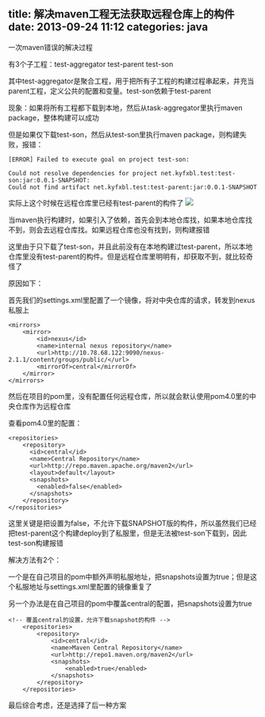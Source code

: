 title: 解决maven工程无法获取远程仓库上的构件
date: 2013-09-24 11:12
categories: java 
---
一次maven错误的解决过程
<!--more-->

有3个子工程：test-aggregator test-parent test-son 

其中test-aggregator是聚合工程，用于把所有子工程的构建过程串起来，并充当parent工程，定义公共的配置和变量。test-son依赖于test-parent 

现象：如果将所有工程都下载到本地，然后从task-aggregator里执行maven package，整体构建可以成功 

但是如果仅下载test-son，然后从test-son里执行maven package，则构建失败，报错：

```
[ERROR] Failed to execute goal on project test-son: 

Could not resolve dependencies for project net.kyfxbl.test:test-son:jar:0.0.1-SNAPSHOT: 
Could not find artifact net.kyfxbl.test:test-parent:jar:0.0.1-SNAPSHOT
```

实际上这个时候在远程仓库里已经有test-parent的构件了 
![](http://dl.iteye.com/upload/attachment/0074/3117/245b1020-5795-30c8-8fed-70b363e5fdc5.png)

当maven执行构建时，如果引入了依赖，首先会到本地仓库找，如果本地仓库找不到，则会去远程仓库找。如果远程仓库也没有找到，则构建报错 

这里由于只下载了test-son，并且此前没有在本地构建过test-parent，所以本地仓库里没有test-parent的构件。但是远程仓库里明明有，却获取不到，就比较奇怪了 

原因如下： 

首先我们的settings.xml里配置了一个镜像，将对中央仓库的请求，转发到nexus私服上
```
<mirrors>
  	<mirror>
  		<id>nexus</id>
  		<name>internal nexus repository</name>
  		<url>http://10.78.68.122:9090/nexus-2.1.1/content/groups/public/</url>
  		<mirrorOf>central</mirrorOf>
  	</mirror>
</mirrors>
```
然后在项目的pom里，没有配置任何远程仓库，所以就会默认使用pom4.0里的中央仓库作为远程仓库 

查看pom4.0里的配置：
```
<repositories>
    <repository>
      <id>central</id>
      <name>Central Repository</name>
      <url>http://repo.maven.apache.org/maven2</url>
      <layout>default</layout>
      <snapshots>
        <enabled>false</enabled>
      </snapshots>
    </repository>
</repositories>
```
这里关键是把<snapshots>设置为false，不允许下载SNAPSHOT版的构件，所以虽然我们已经把test-parent这个构建deploy到了私服里，但是无法被test-son下载到，因此test-son构建报错 

解决方法有2个： 

一个是在自己项目的pom中额外声明私服地址，把snapshots设置为true；但是这个私服地址与settings.xml里配置的镜像重复了 

另一个办法是在自己项目的pom中覆盖central的配置，把snapshots设置为true
```
<!-- 覆盖central的设置，允许下载snapshot的构件 -->
	<repositories>
		<repository>
			<id>central</id>
			<name>Maven Central Repository</name>
			<url>http://repo1.maven.org/maven2</url>
			<snapshots>
				<enabled>true</enabled>
			</snapshots>
		</repository>
	</repositories>
```
最后综合考虑，还是选择了后一种方案
